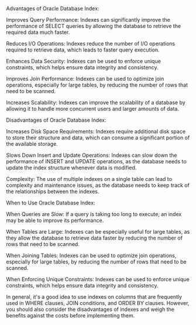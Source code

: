 Advantages of Oracle Database Index:

Improves Query Performance: Indexes can significantly improve the performance of SELECT queries by allowing the database to retrieve the required data much faster.

Reduces I/O Operations: Indexes reduce the number of I/O operations required to retrieve data, which leads to faster query execution.

Enhances Data Security: Indexes can be used to enforce unique constraints, which helps ensure data integrity and consistency.

Improves Join Performance: Indexes can be used to optimize join operations, especially for large tables, by reducing the number of rows that need to be scanned.

Increases Scalability: Indexes can improve the scalability of a database by allowing it to handle more concurrent users and larger amounts of data.

Disadvantages of Oracle Database Index:

Increases Disk Space Requirements: Indexes require additional disk space to store their structure and data, which can consume a significant portion of the available storage.

Slows Down Insert and Update Operations: Indexes can slow down the performance of INSERT and UPDATE operations, as the database needs to update the index structure whenever data is modified.

Complexity: The use of multiple indexes on a single table can lead to complexity and maintenance issues, as the database needs to keep track of the relationships between the indexes.

When to Use Oracle Database Index:

When Queries are Slow: If a query is taking too long to execute, an index may be able to improve its performance.

When Tables are Large: Indexes can be especially useful for large tables, as they allow the database to retrieve data faster by reducing the number of rows that need to be scanned.

When Joining Tables: Indexes can be used to optimize join operations, especially for large tables, by reducing the number of rows that need to be scanned.

When Enforcing Unique Constraints: Indexes can be used to enforce unique constraints, which helps ensure data integrity and consistency.

In general, it's a good idea to use indexes on columns that are frequently used in WHERE clauses, JOIN conditions, and ORDER BY clauses. However, you should also consider the disadvantages of indexes and weigh the benefits against the costs before implementing them.
